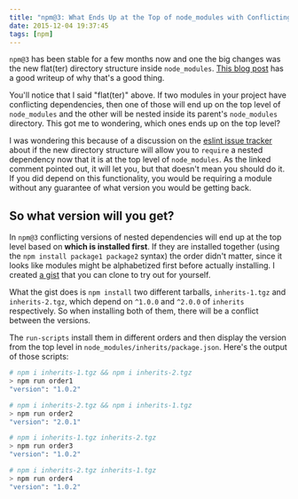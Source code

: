 ```yaml
---
title: "npm@3: What Ends Up at the Top of node_modules with Conflicting Dependencies?"
date: 2015-12-04 19:37:45
tags: [npm]
---
```


`npm@3` has been stable for a few months now and one the big changes was the new flat(ter) directory structure inside `node_modules`. [This blog post](http://www.felixrieseberg.com/npm-v3-is-out-and-its-a-really-big-deal-for-windows/#flatmoduleinstallation) has a good writeup of why that's a good thing.

You'll notice that I said "flat(ter)" above. If two modules in your project have conflicting dependencies, then one of those will end up on the top level of `node_modules` and the other will be nested inside its parent's `node_modules` directory. This got me to wondering, which ones ends up on the top level?

I was wondering this because of a discussion on the [eslint issue tracker](https://github.com/eslint/eslint/issues/3458#issuecomment-132922673) about if the new directory structure will allow you to `require` a nested dependency now that it is at the top level of `node_modules`. As the linked comment pointed out, it will let you, but that doesn't mean you should do it. If you did depend on this functionality, you would be requiring a module without any guarantee of what version you would be getting back.

<!-- more -->

## So what version will you get?

In `npm@3` conflicting versions of nested dependencies will end up at the top level based on **which is installed first**. If they are installed together (using the `npm install package1 package2` syntax) the order didn't matter, since it looks like modules might be alphabetized first before actually installing. I created [a gist](https://gist.github.com/lukekarrys/14ad8946abb208f89e11) that you can clone to try out for yourself.

What the gist does is `npm install` two different tarballs, `inherits-1.tgz` and `inherits-2.tgz`, which depend on `^1.0.0` and `^2.0.0` of `inherits` respectively. So when installing both of them, there will be a conflict between the versions.

The `run-scripts` install them in different orders and then display the version from the top level in `node_modules/inherits/package.json`. Here's the output of those scripts:

```bash
# npm i inherits-1.tgz && npm i inherits-2.tgz
> npm run order1
"version": "1.0.2"

# npm i inherits-2.tgz && npm i inherits-1.tgz
> npm run order2
"version": "2.0.1"

# npm i inherits-1.tgz inherits-2.tgz
> npm run order3
"version": "1.0.2"

# npm i inherits-2.tgz inherits-1.tgz
> npm run order4
"version": "1.0.2"
```
